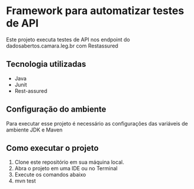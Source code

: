 # Framework para automatizar testes de API


Este projeto executa testes de API nos endpoint do dadosabertos.camara.leg.br com Restassured
 

## Tecnologia utilizadas

- Java
- Junit
- Rest-assured

## Configuração do ambiente
Para executar esse projeto é necessário as configurações das variáveis de ambiente 
JDK e Maven

## Como executar o projeto

1. Clone este repositório em sua máquina local.
2. Abra o projeto em uma IDE ou no Terminal
3. Execute os comandos abaixo
4. mvn test



